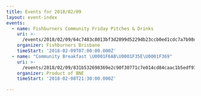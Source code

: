 ```yaml
---
title: Events for 2018/02/09
layout: event-index
events:
  - name: Fishburners Community Friday Pitches & Drinks
    uri: >-
      /events/2018/02/09/64c7483c8013bf3d2899d5229db23ccb0ed1cdc7a7b98d502b9f49ec87ba1c8c
    organizer: Fishburners Brisbane
    timeStart: '2018-02-09T07:00:00.000Z'
  - name: "Community Breakfast \U0001F6AB\U0001F35E\U0001F369"
    uri: >-
      /events/2018/02/09/831b532698369e2c90f30771c7e014cd84caac1b5edf91875ea2008dc95a1d22
    organizer: Product of BNE
    timeStart: '2018-02-08T21:30:00.000Z'

---
```

